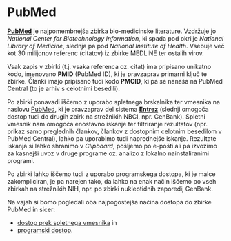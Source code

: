 # PubMed

[**PubMed**](https://pubmed.ncbi.nlm.nih.gov/) je najpomembnejša zbirka bio-medicinske literature. Vzdržuje jo *National Center for Biotechnology Information*, ki spada pod okrilje *National Library of Medicine*, slednja pa pod *National Institute of Health*. Vsebuje več kot 30 milijonov referenc (citatov) iz zbirke MEDLINE ter ostalih virov.

Vsak zapis v zbirki (t.j. vsaka referenca oz. citat) ima pripisano unikatno kodo, imenovano **PMID** (PubMed ID), ki je pravzaprav primarni ključ te zbirke. Članki imajo pripisano tudi kodo **PMCID**, ki pa se nanaša na PubMed Central (to je arhiv s celotnimi besedili).

Po zbirki ponavadi iščemo z uporabo spletnega brskalnika ter vmesnika na naslovu [PubMed](https://pubmed.ncbi.nlm.nih.gov/), ki je pravzaprav del sistema [**Entrez**](https://www.ncbi.nlm.nih.gov/search/) (slednji omogoča dostop tudi do drugih zbirk na strežnikih NBCI, npr. GenBank). Spletni vmesnik nam omogoča enostavno iskanje ter filtriranje rezultatov (npr. prikaz samo preglednih člankov, člankov z dostopnim celotnim besedilom v PubMed Central), lahko pa uporabimo tudi naprednejše iskanje. Rezultate iskanja si lahko shranimo v *Clipboard*, pošljemo po e-pošti ali pa izvozimo za kasnejši uvoz v druge programe oz. analizo z lokalno nainstaliranimi programi.

Po zbirki lahko iščemo tudi z uporabo programskega dostopa, ki je malce zakompliciran, je pa narejen tako, da lahko na enak način iščemo po vseh zbirkah na strežnikih NIH, npr. po zbirki nukleotidnih zaporedij GenBank.

Na vajah si bomo pogledali oba najpogostejša načina dostopa do zbirke PubMed in sicer:
* [dostop prek spletnega vmesnika](../vaje/pubmed_web.md) in
* [programski dostop](../vaje/pubmed_eutilities.ipynb).
